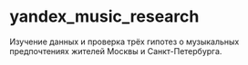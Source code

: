 # yandex_music_research
Изучение данных и проверка трёх гипотез о музыкальных предпочтениях жителей Москвы и Санкт-Петербурга. 
